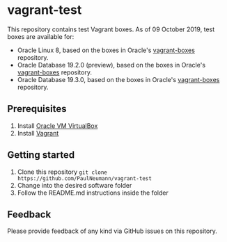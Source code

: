 # vagrant-test
This repository contains test Vagrant boxes. As of 09 October 2019, test boxes are available for:
* Oracle Linux 8, based on the boxes in Oracle's [vagrant-boxes](https://github.com/oracle/vagrant-boxes) repository.
* Oracle Database 19.2.0 (preview), based on the boxes in Oracle's [vagrant-boxes](https://github.com/oracle/vagrant-boxes) repository.
* Oracle Database 19.3.0, based on the boxes in Oracle's [vagrant-boxes](https://github.com/oracle/vagrant-boxes) repository.

## Prerequisites
1. Install [Oracle VM VirtualBox](https://www.virtualbox.org/wiki/Downloads)
2. Install [Vagrant](https://vagrantup.com/)

## Getting started
1. Clone this repository `git clone https://github.com/PaulNeumann/vagrant-test`
2. Change into the desired software folder
3. Follow the README.md instructions inside the folder

## Feedback
Please provide feedback of any kind via GitHub issues on this repository.
